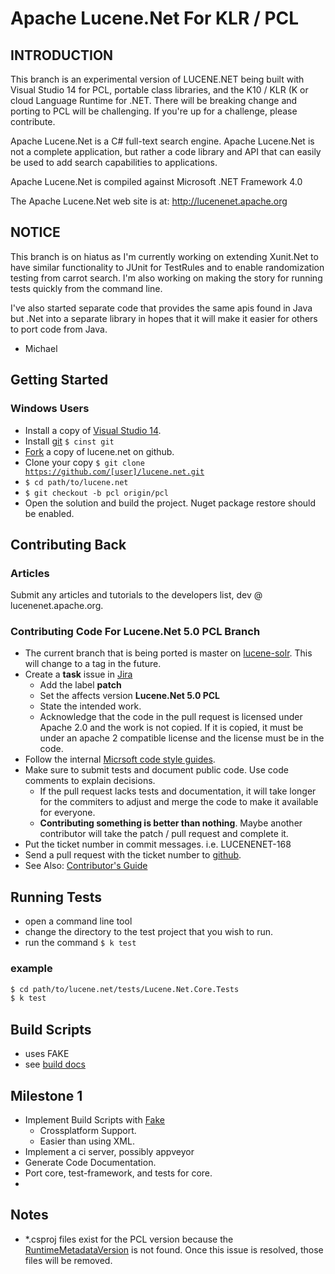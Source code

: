 # Apache Lucene.Net For KLR / PCL

## INTRODUCTION

This branch is an experimental version of LUCENE.NET being built with Visual Studio 14 for PCL, portable class libraries, and the K10 / KLR (K or cloud Language Runtime for .NET.  There will be breaking change and porting to PCL will be challenging. If you're up for a challenge, please contribute. 

Apache Lucene.Net is a C# full-text search engine.  Apache Lucene.Net is not a complete application, 
but rather a code library and API that can easily be used to add search capabilities to applications.

Apache Lucene.Net is compiled against Microsoft .NET Framework 4.0

The Apache Lucene.Net web site is at:
  http://lucenenet.apache.org

## NOTICE
This branch is on hiatus as I'm currently working on extending Xunit.Net to have similar functionality to JUnit for TestRules and to enable randomization testing from carrot search.  I'm also working on making the story for running tests quickly from the command line.  

I've also started separate code that provides the same apis found in Java but .Net into a separate library in hopes that it will make it easier for others to port code from Java.  

- Michael

## Getting Started

### Windows Users
 * Install a copy of [Visual Studio 14](http://blogs.msdn.com/b/visualstudio/archive/2014/07/08/visual-studio-14-ctp-2-available.aspx).
 * Install [git](https://chocolatey.org/packages?q=git) <code>$ cinst git</code>
 * [Fork](https://github.com/apache/lucene.net/fork) a copy of lucene.net on github. 
 * Clone your copy <code>$ git clone https://github.com/[user]/lucene.net.git</code>
 * <code>$ cd path/to/lucene.net</code>
 * <code>$ git checkout -b pcl origin/pcl </code>
 * Open the solution and build the project. Nuget package restore should be enabled.

## Contributing Back

### Articles
Submit any articles and tutorials to the developers list, dev @ lucenenet.apache.org.

### Contributing Code For Lucene.Net 5.0 PCL Branch
 * The current branch that is being ported is master on [lucene-solr](https://github.com/apache/lucene-solr). This will change to a tag in the future. 
 * Create a __task__ issue in [Jira](https://issues.apache.org/jira/browse/LUCENENET/) 
    * Add the label __patch__ 
    * Set the affects version __Lucene.Net 5.0 PCL__ 
    * State the intended work. 
 	* Acknowledge that the code in the pull request is licensed under Apache 2.0 and the work is not copied. If it is copied, it must be under an apache 2 compatible license and the license must be in the code.
 * Follow the internal [Micrsoft code style guides](http://blogs.msdn.com/b/brada/archive/2005/01/26/361363.aspx).
 * Make sure to submit tests and document public code. Use code comments to explain decisions. 
   * If the pull request lacks tests and documentation, it will take longer for the commiters to adjust and merge the code to make it available for everyone.
   * __Contributing something is better than nothing__. Maybe another contributor will take the patch / pull request and complete it. 
 * Put the ticket number in commit messages. i.e. LUCENENET-168
 * Send a pull request with the ticket number to [github](https://github.com/apache/lucene.net).
 * See Also: [Contributor's Guide](http://www.apache.org/dev/contributors)
  
## Running Tests

 * open a command line tool
 * change the directory to the test project that you wish to run.
 * run the command <code>$ k test</code>

 ### example

 ```bash
$ cd path/to/lucene.net/tests/Lucene.Net.Core.Tests
$ k test
 ```

## Build Scripts
 * uses FAKE
 * see [build docs](docs/build.md)


## Milestone 1
 * Implement Build Scripts with [Fake](http://fsharp.github.io/FAKE/)
 	* Crossplatform Support.
 	* Easier than using XML.
 * Implement a ci server, possibly appveyor
 * Generate Code Documentation.
 * Port core, test-framework, and tests for core. 
  * 

## Notes

 * *.csproj files exist for the PCL version because the [RuntimeMetadataVersion](http://forums.asp.net/p/1996333/5735820.aspx?Re+NETPortable+profile+throws+a+warning+CS8021+No+value+for+RuntimeMetadataVersion+found+) is not found. Once this issue is resolved, those files will be removed.


